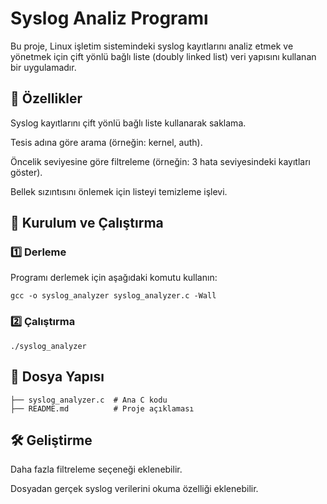 # Syslog Analiz Programı

Bu proje, Linux işletim sistemindeki syslog kayıtlarını analiz etmek ve yönetmek için çift yönlü bağlı liste (doubly linked list) veri yapısını kullanan bir uygulamadır.

## 📌 Özellikler

Syslog kayıtlarını çift yönlü bağlı liste kullanarak saklama.

Tesis adına göre arama (örneğin: kernel, auth).

Öncelik seviyesine göre filtreleme (örneğin: 3 hata seviyesindeki kayıtları göster).

Bellek sızıntısını önlemek için listeyi temizleme işlevi.


## 🚀 Kurulum ve Çalıştırma

### 1️⃣ Derleme

Programı derlemek için aşağıdaki komutu kullanın:
```
gcc -o syslog_analyzer syslog_analyzer.c -Wall
```

### 2️⃣ Çalıştırma
```
./syslog_analyzer
```
## 📂 Dosya Yapısı
```
├── syslog_analyzer.c  # Ana C kodu
├── README.md          # Proje açıklaması
```
## 🛠 Geliştirme

Daha fazla filtreleme seçeneği eklenebilir.

Dosyadan gerçek syslog verilerini okuma özelliği eklenebilir.

